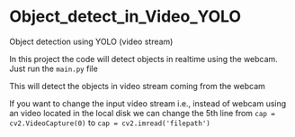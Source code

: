 #  Object_detect_in_Video_YOLO

Object detection using YOLO (video stream)

In this project the code will detect objects in realtime using the webcam.
Just run the ```main.py``` file 

This will detect the objects in video stream coming from the webcam

If you want to change the input video stream i.e., instead of webcam using an video located in the local disk we can change the 5th line from ```cap = cv2.VideoCapture(0)``` to ```cap = cv2.imread('filepath')```
